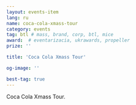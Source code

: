 ```yaml
---
layout: events-item
lang: ru
name: coca-cola-xmass-tour
category: events
tag: btl # mass, brand, corp, btl, mice
award:  # eventarizacia, ukrawards, propeller
prize: ''

title: 'Coca Cola Xmass Tour'

og-image: ''

best-tag: true
---
```


Coca Cola Xmass Tour.
